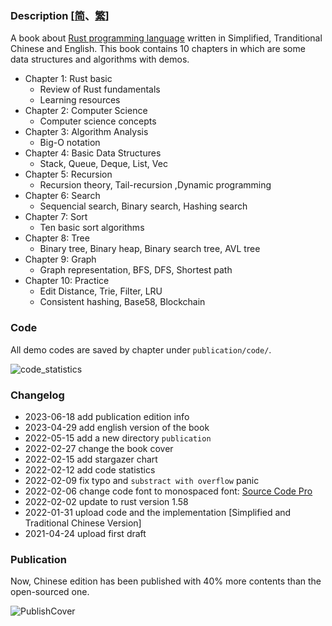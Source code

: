 ### Description  [[简](./README_CN.md)、[繁](./README_TW.md)] 

A book about [Rust programming language](https://www.rust-lang.org/) written in Simplified, Tranditional Chinese and English. This book contains 10 chapters in which are some data structures and algorithms with demos.

* Chapter 1: Rust basic
    - Review of Rust fundamentals
    - Learning resources
* Chapter 2: Computer Science
    - Computer science concepts
* Chapter 3: Algorithm Analysis
    - Big-O notation
* Chapter 4: Basic Data Structures
    - Stack, Queue, Deque, List, Vec
* Chapter 5: Recursion
    - Recursion theory, Tail-recursion  ,Dynamic programming
* Chapter 6: Search
    - Sequencial search, Binary search, Hashing search
* Chapter 7: Sort
    - Ten basic sort algorithms
* Chapter 8: Tree
    - Binary tree, Binary heap, Binary search tree, AVL tree
* Chapter 9: Graph
    - Graph representation, BFS, DFS, Shortest path
* Chapter 10: Practice
    - Edit Distance, Trie, Filter, LRU
    - Consistent hashing, Base58, Blockchain

### Code 

All demo codes are saved by chapter under `publication/code/`.

![code_statistics](./code_statistics.png)

<!-- ### Stargazer

![star](https://starchart.cc/QMHTMY/RustBook.svg)
-->

### Changelog 
* 2023-06-18 add publication edition info
* 2023-04-29 add english version of the book
* 2022-05-15 add a new directory `publication`
* 2022-02-27 change the book cover
* 2022-02-15 add stargazer chart
* 2022-02-12 add code statistics
* 2022-02-09 fix typo and `substract with overflow` panic
* 2022-02-06 change code font to monospaced font: [Source Code Pro](https://github.com/adobe-fonts/source-code-pro)
* 2022-02-02 update to rust version 1.58
* 2022-01-31 upload code and the implementation [Simplified and Traditional Chinese Version]
* 2021-04-24 upload first draft

### Publication

Now, Chinese edition has been published with 40% more contents than the open-sourced one.

![PublishCover](./RustPublishCover.jpg)

